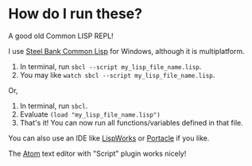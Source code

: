 # How do I run these?

A good old Common LISP REPL!

I use [Steel Bank Common Lisp](http://www.sbcl.org/) for Windows, although it is multiplatform.

1. In terminal, run `sbcl --script my_lisp_file_name.lisp`.
2. You may like `watch sbcl --script my_lisp_file_name.lisp`.

Or,

1. In terminal, run `sbcl`.
2. Evaluate `(load "my_lisp_file_name.lisp")`
3. That's it! You can now run all functions/variables defined in that file.

You can also use an IDE like [LispWorks](lispworks.com) or [Portacle](https://portacle.github.io/) if you like.

The [Atom](https://atom.io) text editor with "Script" plugin works nicely!
